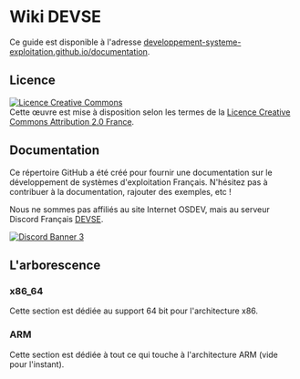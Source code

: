# Wiki DEVSE
Ce guide est disponible à l'adresse [developpement-systeme-exploitation.github.io/documentation](https://developpement-systeme-exploitation.github.io/documentation/).

## Licence 
<a rel="license" href="http://creativecommons.org/licenses/by/2.0/fr/"><img alt="Licence Creative Commons" style="border-width:0" src="https://i.creativecommons.org/l/by/2.0/fr/88x31.png" /></a><br>Cette œuvre est mise à disposition selon les termes de la <a rel="license" href="http://creativecommons.org/licenses/by/2.0/fr/">Licence Creative Commons Attribution 2.0 France</a>.

## Documentation
Ce répertoire GitHub a été créé pour fournir une documentation sur le développement de systèmes d'exploitation Français.
N'hésitez pas à contribuer à la documentation, rajouter des exemples, etc !

Nous ne sommes pas affiliés au site Internet OSDEV, mais au serveur Discord Français [DEVSE](https://discord.gg/3XjkM6q).

<a href="https://discord.gg/3XjkM6q"><img src="https://discordapp.com/api/guilds/746454130448531546/widget.png?style=banner3" alt="Discord Banner 3"/></a>

## L'arborescence 

### x86_64
Cette section est dédiée au support 64 bit pour l'architecture x86.

### ARM
Cette section est dédiée à tout ce qui touche à l'architecture ARM (vide pour l'instant).
